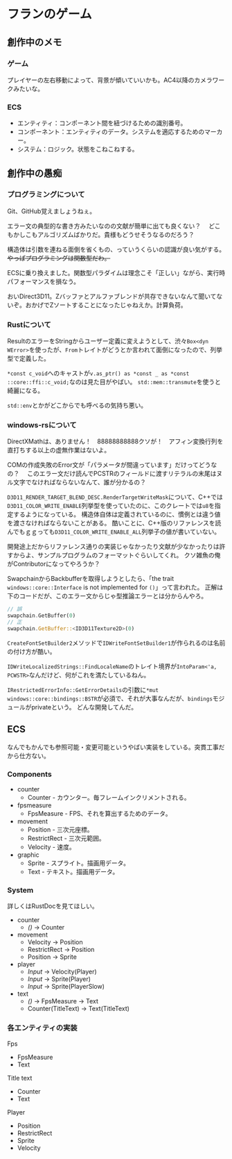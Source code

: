 # フランのゲーム

## 創作中のメモ

### ゲーム

プレイヤーの左右移動によって、背景が傾いていいかも。AC4以降のカメラワークみたいな。

### ECS

* エンティティ：コンポーネント間を紐づけるための識別番号。
* コンポーネント：エンティティのデータ。システムを適応するためのマーカー。
* システム：ロジック。状態をこねこねする。

## 創作中の愚痴

### プログラミングについて

Git、GitHub覚えましょうねぇ。

エラー文の典型的な書き方みたいなのの文献が簡単に出ても良くない？　
どこもかしこもアルゴリズムばかりだ。貴様もどうせそうなるのだろう？

構造体は引数を連ねる面倒を省くもの、っていうくらいの認識が良い気がする。
~~やっぱプログラミングは関数型だわ。~~

ECSに乗り換えました。関数型パラダイムは理念こそ「正しい」ながら、実行時パフォーマンスを損なう。

おいDirect3D11。Zバッファとアルファブレンドが共存できないなんて聞いてないぞ。おかげでZソートすることになったじゃねえか。計算負荷。

### Rustについて

ResultのエラーをStringからユーザー定義に変えようとして、渋々`Box<dyn WError>`を使ったが、`From`トレイトがどうとか言われて面倒になったので、列挙型で定義した。

`*const c_void`へのキャストが`v.as_ptr() as *const _ as *const ::core::ffi::c_void;`なのは見た目がやばい。
`std::mem::transmute`を使うと綺麗になる。

`std::env`とかがどこからでも呼べるの気持ち悪い。

### windows-rsについて

DirectXMathは、ありません！　88888888888クソが！　アフィン変換行列を直打ちする以上の虚無作業はないよ。

COMの作成失敗のError文が「パラメータが間違っています」だけってどうなの？　
このエラー文だけ読んでPCSTRのフィールドに渡すリテラルの末尾はヌル文字でなければならないなんて、誰が分かるの？

`D3D11_RENDER_TARGET_BLEND_DESC.RenderTargetWriteMask`について、C++では`D3D11_COLOR_WRITE_ENABLE`列挙型を使っていたのに、このクレートでは`u8`を指定するようになっている。
構造体自体は定義されているのに、慣例とは違う値を渡さなければならないことがある。
酷いことに、C++版のリファレンスを読んでもｇｇっても`D3D11_COLOR_WRITE_ENABLE_ALL`列挙子の値が書いていない。

開発途上だからリファレンス通りの実装じゃなかったり文献が少なかったりは許すからよ、サンプルプログラムのフォーマットぐらいしてくれ。
クソ雑魚の俺がContributorになってやろうか？

SwapchainからBackbufferを取得しようとしたら、「the trait `windows::core::Interface` is not implemented for `()`」って言われた。
正解は下のコードだが、このエラー文からじゃ型推論エラーとは分からんやろ。

```rust
// 誤
swapchain.GetBuffer(0)
// 正
swapchain.GetBuffer::<ID3D11Texture2D>(0)
```

`CreateFontSetBuilder2`メソッドで`IDWriteFontSetBuilder1`が作られるのは名前の付け方が酷い。

`IDWriteLocalizedStrings::FindLocaleName`のトレイト境界が`IntoParam<'a, PCWSTR>`なんだけど、何がこれを満たしているねん。

`IRestrictedErrorInfo::GetErrorDetails`の引数に`*mut windows::core::bindings::BSTR`が必須で、それが大事なんだが、`bindings`モジュールがprivateという。
どんな開発してんだ。

## ECS

なんでもかんでも参照可能・変更可能というやばい実装をしている。突貫工事だから仕方ない。

### Components

* counter
  * Counter - カウンター。毎フレームインクリメントされる。
* fpsmeasure
  * FpsMeasure - FPS、それを算出するためのデータ。
* movement
  * Position - 三次元座標。
  * RestrictRect - 三次元範囲。
  * Velocity - 速度。
* graphic
  * Sprite - スプライト。描画用データ。
  * Text - テキスト。描画用データ。

### System

詳しくはRustDocを見てほしい。

* counter
  * *()* -> Counter
* movement
  * Velocity -> Position
  * RestrictRect -> Position
  * Position -> Sprite
* player
  * *Input* -> Velocity(Player)
  * *Input* -> Sprite(Player)
  * *Input* -> Sprite(PlayerSlow)
* text
  * *()* -> FpsMeasure -> Text
  * Counter(TitleText) -> Text(TitleText)

### 各エンティティの実装

Fps

* FpsMeasure
* Text

Title text

* Counter
* Text

Player

* Position
* RestrictRect
* Sprite
* Velocity
